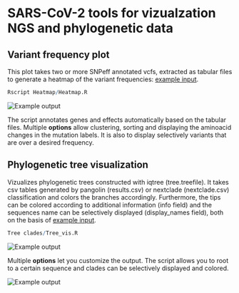 # SARS-CoV-2 tools for vizualzation NGS and phylogenetic data

## Variant frequency plot

This plot takes two or more SNPeff annotated vcfs, extracted as tabular files to generate a heatmap of the variant frequencies: [example input](https://github.com/jonas-fuchs/SARS-CoV-2-analyses/tree/main/Heatmap/example.tabular). 

```R
Rscript Heatmap/Heatmap.R
```

![Example output](https://github.com/jonas-fuchs/SARS-CoV-2-analyses/tree/main/Heatmap/Heatmap.png?raw=true)

The script annotates genes and effects automatically based on the tabular files. Multiple **options** allow clustering, sorting and displaying the aminoacid changes in the mutation labels. It is also to display selectively variants that are over a desired frequency.

## Phylogenetic tree visualization

Vizualizes phylogenetic trees constructed with iqtree (tree.treefile). It takes csv tables generated by pangolin (results.csv) or nextclade (nextclade.csv) classification and colors the branches accordingly. Furthermore, the tips can be colored according to additional information (info field) and the sequences name can be selectively displayed (display_names field), both on the basis of [example input](https://github.com/jonas-fuchs/SARS-CoV-2-analyses/tree/main/Tree%20clades/Metadata.xlsx).

```R
Tree clades/Tree_vis.R
```

![Example output](https://github.com/jonas-fuchs/SARS-CoV-2-analyses/tree/main/Tree%20clades/Phylogenetic_tree_1.png)

Multiple **options** let you customize the output. The script allows you to root to a certain sequence and clades can be selectively displayed and colored.

![Example output](https://github.com/jonas-fuchs/SARS-CoV-2-analyses/tree/main/Tree%20clades/Phylogenetic_tree_2.png)